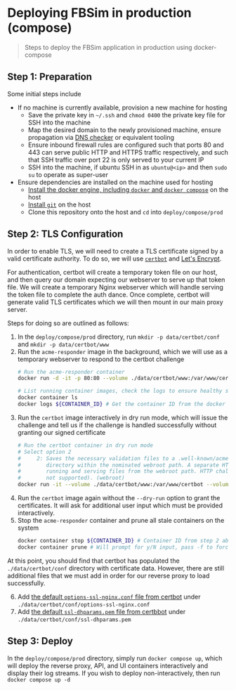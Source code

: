 # Deploying FBSim in production (compose)

> Steps to deploy the FBSim application in production using docker-compose

## Step 1: Preparation

Some initial steps include
- If no machine is currently available, provision a new machine for hosting
  - Save the private key in `~/.ssh` and `chmod 0400` the private key file for SSH into the machine
  - Map the desired domain to the newly provisioned machine, ensure propagation via [DNS checker](https://dnschecker.org/) or equivalent tooling
  - Ensure inbound firewall rules are configured such that ports 80 and 443 can serve public HTTP and HTTPS traffic respectively, and such that SSH traffic over port 22 is only served to your current IP
  - SSH into the machine, if ubuntu SSH in as `ubuntu@<ip>` and then `sudo su` to operate as super-user
- Ensure dependencies are installed on the machine used for hosting
  - [Install the docker engine, including `docker` and `docker compose`](https://docs.docker.com/engine/install/ubuntu/) on the host
  - [Install `git`](https://git-scm.com/book/en/v2/Getting-Started-Installing-Git) on the host
  - Clone this repository onto the host and `cd` into `deploy/compose/prod`

## Step 2: TLS Configuration

In order to enable TLS, we will need to create a TLS certificate signed by a valid certificate authority.  To do so, we will use [`certbot`](https://certbot.eff.org/) and [Let's Encrypt](https://letsencrypt.org/).

For authentication, certbot will create a temporary token file on our host, and then query our domain expecting our webserver to serve up that token file.  We will create a temporary Nginx webserver which will handle serving the token file to complete the auth dance.  Once complete, certbot will generate valid TLS certificates which we will then mount in our main proxy server.

Steps for doing so are outlined as follows:
1. In the `deploy/compose/prod` directory, run `mkdir -p data/certbot/conf` and `mkdir -p data/certbot/www`
2. Run the `acme-responder` image in the background, which we will use as a temporary webserver to respond to the certbot challenge
    ```sh
    # Run the acme-responder container
    docker run -d -it -p 80:80 --volume ./data/certbot/www:/var/www/certbot ghcr.io/whatsacomputertho/fbsim-acme-responder:v1.0.0-alpha.1
    
    # List running container images, check the logs to ensure healthy startup
    docker container ls
    docker logs ${CONTAINER_ID} # Get the container ID from the docker container ls command output
    ```
3. Run the `certbot` image interactively in dry run mode, which will issue the challenge and tell us if the challenge is handled successfully without granting our signed certificate
    ```sh
    # Run the certbot container in dry run mode
    # Select option 2
    #     2: Saves the necessary validation files to a .well-known/acme-challenge/
    #        directory within the nominated webroot path. A separate HTTP server must be
    #        running and serving files from the webroot path. HTTP challenge only (wildcards
    #        not supported). (webroot)
    docker run -it --volume ./data/certbot/www:/var/www/certbot --volume ./data/certbot/conf:/etc/letsencrypt certbot/certbot certonly -d whatsacomputertho.com --webroot-path /var/www/certbot --dry-run
    ```
4. Run the `certbot` image again without the `--dry-run` option to grant the certificates.  It will ask for additional user input which must be provided interactively.
5. Stop the `acme-responder` container and prune all stale containers on the system
    ```sh
    docker container stop ${CONTAINER_ID} # Container ID from step 2 above, get from docker container ls output
    docker container prune # Will prompt for y/N input, pass -f to force prune
    ```

At this point, you should find that certbot has populated the `./data/certbot/conf` directory with certificate data.  However, there are still additional files that we must add in order for our reverse proxy to load successfully.

6. Add [the default `options-ssl-nginx.conf` file from certbot](https://raw.githubusercontent.com/certbot/certbot/master/certbot-nginx/certbot_nginx/_internal/tls_configs/options-ssl-nginx.conf) under `./data/certbot/conf/options-ssl-nginx.conf`
7. Add [the default `ssl-dhparams.pem` file from certbbot](https://raw.githubusercontent.com/certbot/certbot/refs/heads/master/certbot/certbot/ssl-dhparams.pem) under `./data/certbot/conf/ssl-dhparams.pem`

## Step 3: Deploy

In the `deploy/compose/prod` directory, simply run `docker compose up`, which will deploy the reverse proxy, API, and UI containers interactively and display their log streams.  If you wish to deploy non-interactively, then run `docker compose up -d`
